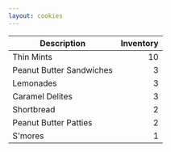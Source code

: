 ```yaml
---
layout: cookies
---
```


| Description              |  Inventory |
| -------------------------| ---------: |
| Thin Mints               |         10 |
| Peanut Butter Sandwiches |          3 |
| Lemonades                |          3 |
| Caramel Delites          |          3 |
| Shortbread               |          2 |
| Peanut Butter Patties    |          2 |
| S'mores                  |          1 |

